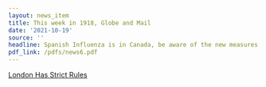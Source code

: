 ```yaml
---
layout: news_item
title: This week in 1918, Globe and Mail
date: '2021-10-19'
source: ''
headline: Spanish Influenza is in Canada, be aware of the new measures!
pdf_link: /pdfs/news6.pdf
---
```


[London Has Strict Rules](/pdfs/news6.pdf)
